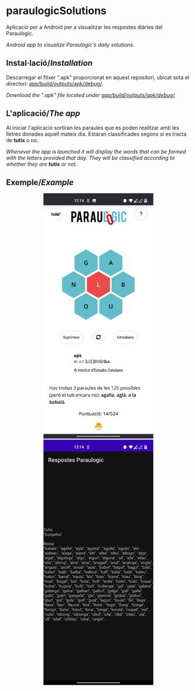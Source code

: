 # paraulogicSolutions

Aplicació per a Android per a visualitzar les respostes diàries del Paraulògic.

*Android app to visualize Paraulògic's daily solutions.*

## Instal·lació/*Installation*

Descarregar el fitxer ".apk" proporcionat en aquest repositori, ubicat sota el directori: [app/build/outputs/apk/debug/](https://github.com/JaumeAlbardaner/paraulogicSolutions/blob/master/app/build/outputs/apk/debug/app-debug.apk).

*Download the ".apk" file located under [app/build/outputs/apk/debug/](https://github.com/JaumeAlbardaner/paraulogicSolutions/blob/master/app/build/outputs/apk/debug/app-debug.apk).*

## L'aplicació/*The app*

Al iniciar l'aplicació sortiran les paraules que es poden realitzar amb les lletres donades aquell mateix dia. Estaran classificades segons si es tracta de **tutis** o no.

*Whenever the app is launched it will display the words that can be formed with the letters provided that day. They will be classified according to whether they are __tutis__ or not.*

## Exemple/_Example_
<p align="center">
<img src=https://github.com/JaumeAlbardaner/paraulogicSolutions/blob/master/images/paraulogic.jpg width="300"> <img src=https://github.com/JaumeAlbardaner/paraulogicSolutions/blob/master/images/solver.jpg width="300">
</p>
